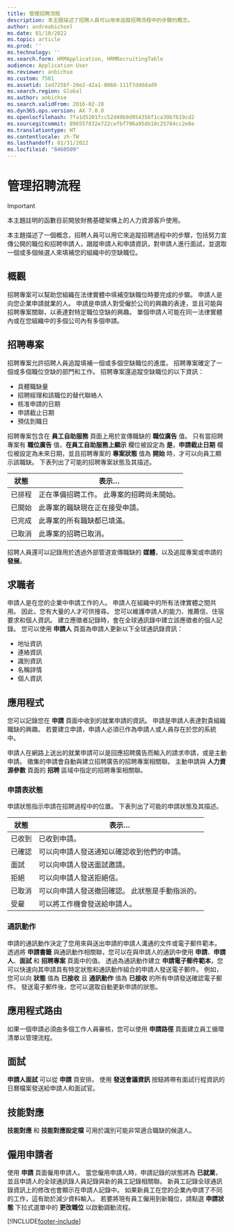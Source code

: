 ```yaml
---
title: 管理招聘流程
description: 本主題描述了招聘人員可以用來追蹤招聘流程中的步驟的概念。
author: andreabichsel
ms.date: 01/10/2022
ms.topic: article
ms.prod: ''
ms.technology: ''
ms.search.form: HRMApplication, HRMRecruitingTable
audience: Application User
ms.reviewer: anbichse
ms.custom: 7501
ms.assetid: 1ad725bf-20e2-42a1-8068-111f7ddddad9
ms.search.region: Global
ms.author: anbichse
ms.search.validFrom: 2016-02-28
ms.dyn365.ops.version: AX 7.0.0
ms.openlocfilehash: 7fa1d5201fcc52d49b9d954356f1ca39b7619cd2
ms.sourcegitcommit: 89655f832e722cefbf796a95db10c25784cc2e8e
ms.translationtype: HT
ms.contentlocale: zh-TW
ms.lasthandoff: 01/31/2022
ms.locfileid: "8460509"
---
```

# <a name="manage-recruiting-processes"></a>管理招聘流程

> [!IMPORTANT]
> 本主題註明的函數目前開放財務基礎架構上的人力資源客戶使用。  


本主題描述了一個概念，招聘人員可以用它來追蹤招聘過程中的步驟，包括努力宣傳公開的職位和招聘申請人，跟蹤申請人和申請資訊，對申請人進行面試，並選取一個或多個候選人來填補您的組織中的空缺職位。

## <a name="overview"></a>概觀

招聘專案可以幫助您組織在法律實體中填補空缺職位時要完成的步驟。 申請人是向您企業申請就業的人。 申請是申請人對受僱於公司的興趣的表達，並且可能與招聘專案關聯，以表達對特定職位空缺的興趣。 單個申請人可能在同一法律實體內或在您組織中的多個公司內有多個申請。

## <a name="recruitment-projects"></a>招聘專案

招聘專案允許招聘人員追蹤填補一個或多個空缺職位的進度。 招聘專案確定了一個或多個職位空缺的部門和工作。 招聘專案還追蹤空缺職位的以下資訊：

- 具體職缺量
- 招聘經理和該職位的替代聯絡人
- 核准申請的日期
- 申請截止日期
- 預估到職日

招聘專案包含在 **員工自助服務** 頁面上用於宣傳職缺的 **職位廣告** 值。 只有當招聘專案有 **職位廣告** 值，**在員工自助服務上顯示** 欄位被設定為 **是**，**申請截止日期** 欄位被設定為未來日期，並且招聘專案的 **專案狀態** 值為 **開始** 時，才可以向員工顯示該職缺。 下表列出了可能的招聘專案狀態及其描述。

| 狀態    | 表示…                                                                         |
|-----------|-----------------------------------------------------------------------------------------|
| 已排程 | 正在準備招聘工作。 此專案的招聘尚未開始。 |
| 已開始   | 此專案的職缺現在正在接受申請。                   |
| 已完成  | 此專案的所有職缺都已填滿。                                         |
| 已取消  | 此專案的招聘已取消。                                          |

招聘人員還可以記錄用於透過外部管道宣傳職缺的 **媒體**，以及追蹤專案或申請的 **發展**。

## <a name="applicants"></a>求職者

申請人是在您的企業中申請工作的人。 申請人在組織中的所有法律實體之間共用。 因此，您有大量的人才可供搜尋。 您可以維護申請人的能力、推薦信、住宿要求和個人資訊。 建立應徵者記錄時，會在全球通訊錄中建立該應徵者的個人記錄。 您可以使用 **申請人** 頁面為申請人更新以下全球通訊錄資訊：

- 地址資訊
- 連絡資訊
- 識別資訊
- 名稱詳情
- 個人資訊

## <a name="applications"></a>應用程式

您可以記錄您在 **申請** 頁面中收到的就業申請的資訊。 申請是申請人表達對貴組織職缺的興趣。 若要建立申請，申請人必須已作為申請人或人員存在於您的系統中。

申請人在網路上送出的就業申請可以是回應招聘廣告而輸入的請求申請，或是主動申請。 徵集的申請會自動與建立招聘廣告的招聘專案相關聯。 主動申請與 **人力資源參數** 頁面的 **招聘** 區域中指定的招聘專案相關聯。

### <a name="application-status"></a>申請表狀態

申請狀態指示申請在招聘過程中的位置。 下表列出了可能的申請狀態及其描述。

| 狀態    | 表示…                                                                           |
|-----------|-------------------------------------------------------------------------------------------|
| 已收到  | 已收到申請。                                                             |
| 已確認 | 可以向申請人發送通知以確認收到他們的申請。            |
| 面試 | 可以向申請人發送面試邀請。                                     |
| 拒絕 | 可以向申請人發送拒絕信。                                          |
| 已取消  | 可以向申請人發送撤回確認。 此狀態是手動指派的。 |
| 受雇  | 可以將工作機會發送給申請人。                                         |

### <a name="correspondence-actions"></a>通訊動作

申請的通訊動作決定了您用來與送出申請的申請人溝通的文件或電子郵件範本。 透過將 **申請書籤** 與通訊動作相關聯，您可以在與申請人的通訊中使用 **申請**、**申請人**、**面試** 和 **招聘專案** 頁面中的值。 透過為通訊動作建立 **申請電子郵件範本**，您可以快速向其申請具有特定狀態和通訊動作組合的申請人發送電子郵件。 例如，您可以向 **狀態** 值為 **已接收** 且 **通訊動作** 值為 **已接收** 的所有申請發送確認電子郵件。 發送電子郵件後，您可以選取自動更新申請的狀態。

## <a name="application-routing"></a>應用程式路由

如果一個申請必須由多個工作人員審核，您可以使用 **申請路徑** 頁面建立員工循環清單以管理流程。

## <a name="interviews"></a>面試

**申請人面試** 可以從 **申請** 頁安排。 使用 **發送會議資訊** 按鈕將帶有面試行程資訊的日曆檔案發送給申請人和面試官。

## <a name="skill-mapping"></a>技能對應

**技能對應** 和 **技能對應設定檔** 可用於識別可能非常適合職缺的候選人。

## <a name="hiring-applicants"></a>僱用申請者

使用 **申請** 頁面僱用申請人。 當您僱用申請人時，申請記錄的狀態將為 **已就業**，並且申請人的全球通訊錄人員記錄與新的員工記錄相關聯。 新員工記錄全球通訊錄資訊上的修改也會顯示在申請人記錄中。 如果新員工在您的企業內申請了不同的工作，這有助於減少資料輸入。 若要將現有員工僱用到新職位，請點選 **申請狀態** 下拉式選單中的 **更改職位** 以啟動調動流程。

[!INCLUDE[footer-include](../../../includes/footer-banner.md)]
